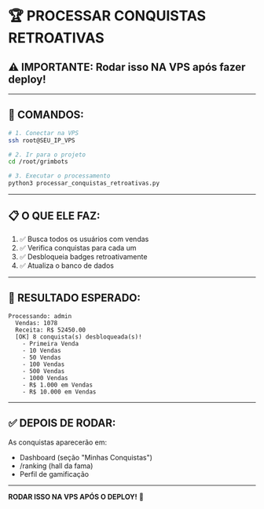 # 🏆 PROCESSAR CONQUISTAS RETROATIVAS

## ⚠️ IMPORTANTE: Rodar isso NA VPS após fazer deploy!

---

## 🚀 COMANDOS:

```bash
# 1. Conectar na VPS
ssh root@SEU_IP_VPS

# 2. Ir para o projeto
cd /root/grimbots

# 3. Executar o processamento
python3 processar_conquistas_retroativas.py
```

---

## 📋 O QUE ELE FAZ:

1. ✅ Busca todos os usuários com vendas
2. ✅ Verifica conquistas para cada um
3. ✅ Desbloqueia badges retroativamente
4. ✅ Atualiza o banco de dados

---

## 🎯 RESULTADO ESPERADO:

```
Processando: admin
  Vendas: 1078
  Receita: R$ 52450.00
  [OK] 8 conquista(s) desbloqueada(s)!
    - Primeira Venda
    - 10 Vendas
    - 50 Vendas
    - 100 Vendas
    - 500 Vendas
    - 1000 Vendas
    - R$ 1.000 em Vendas
    - R$ 10.000 em Vendas
```

---

## ✅ DEPOIS DE RODAR:

As conquistas aparecerão em:
- Dashboard (seção "Minhas Conquistas")
- /ranking (hall da fama)
- Perfil de gamificação

---

**RODAR ISSO NA VPS APÓS O DEPLOY!** 🚀

